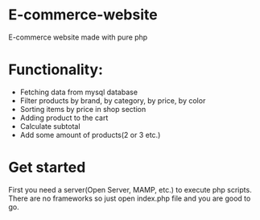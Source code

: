 # E-commerce-website
  E-commerce website made with pure php

# Functionality:

* Fetching data from mysql database
* Filter products by brand, by category, by price, by color
* Sorting items by price in shop section
* Adding product to the cart
* Calculate subtotal
* Add some amount of products(2 or 3 etc.)


# Get started

First you need a server(Open Server, MAMP, etc.) to execute php scripts.
There are no frameworks so just open index.php file and you are good to go.
